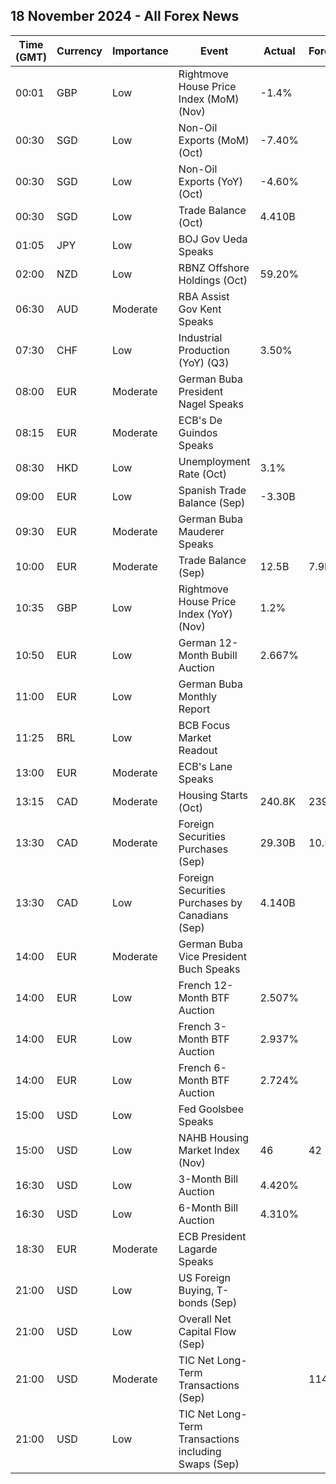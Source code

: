 ## 18 November 2024 - All Forex News

| Time (GMT) | Currency | Importance | Event | Actual | Forecast | Previous |
|------|----------|------------|-------|--------|----------|----------|
| 00:01 | GBP | Low | Rightmove House Price Index (MoM) (Nov) | -1.4% |  | 0.3% |
| 00:30 | SGD | Low | Non-Oil Exports (MoM) (Oct) | -7.40% |  | -0.60% |
| 00:30 | SGD | Low | Non-Oil Exports (YoY) (Oct) | -4.60% |  | 0.90% |
| 00:30 | SGD | Low | Trade Balance (Oct) | 4.410B |  | 5.210B |
| 01:05 | JPY | Low | BOJ Gov Ueda Speaks |  |  |  |
| 02:00 | NZD | Low | RBNZ Offshore Holdings (Oct) | 59.20% |  | 58.30% |
| 06:30 | AUD | Moderate | RBA Assist Gov Kent Speaks |  |  |  |
| 07:30 | CHF | Low | Industrial Production (YoY) (Q3) | 3.50% |  | 7.00% |
| 08:00 | EUR | Moderate | German Buba President Nagel Speaks |  |  |  |
| 08:15 | EUR | Moderate | ECB's De Guindos Speaks |  |  |  |
| 08:30 | HKD | Low | Unemployment Rate (Oct) | 3.1% |  | 3.0% |
| 09:00 | EUR | Low | Spanish Trade Balance (Sep) | -3.30B |  | -4.80B |
| 09:30 | EUR | Moderate | German Buba Mauderer Speaks |  |  |  |
| 10:00 | EUR | Moderate | Trade Balance (Sep) | 12.5B | 7.9B | 4.1B |
| 10:35 | GBP | Low | Rightmove House Price Index (YoY) (Nov) | 1.2% |  | 1.0% |
| 10:50 | EUR | Low | German 12-Month Bubill Auction | 2.667% |  | 2.574% |
| 11:00 | EUR | Low | German Buba Monthly Report |  |  |  |
| 11:25 | BRL | Low | BCB Focus Market Readout |  |  |  |
| 13:00 | EUR | Moderate | ECB's Lane Speaks |  |  |  |
| 13:15 | CAD | Moderate | Housing Starts (Oct) | 240.8K | 239.0K | 223.4K |
| 13:30 | CAD | Moderate | Foreign Securities Purchases (Sep) | 29.30B | 10.50B | 10.33B |
| 13:30 | CAD | Low | Foreign Securities Purchases by Canadians (Sep) | 4.140B |  | 12.250B |
| 14:00 | EUR | Moderate | German Buba Vice President Buch Speaks |  |  |  |
| 14:00 | EUR | Low | French 12-Month BTF Auction | 2.507% |  | 2.515% |
| 14:00 | EUR | Low | French 3-Month BTF Auction | 2.937% |  | 2.989% |
| 14:00 | EUR | Low | French 6-Month BTF Auction | 2.724% |  | 2.806% |
| 15:00 | USD | Low | Fed Goolsbee Speaks |  |  |  |
| 15:00 | USD | Low | NAHB Housing Market Index (Nov) | 46 | 42 | 43 |
| 16:30 | USD | Low | 3-Month Bill Auction | 4.420% |  | 4.420% |
| 16:30 | USD | Low | 6-Month Bill Auction | 4.310% |  | 4.310% |
| 18:30 | EUR | Moderate | ECB President Lagarde Speaks |  |  |  |
| 21:00 | USD | Low | US Foreign Buying, T-bonds (Sep) |  |  | 19.20B |
| 21:00 | USD | Low | Overall Net Capital Flow (Sep) |  |  | 79.20B |
| 21:00 | USD | Moderate | TIC Net Long-Term Transactions (Sep) |  | 114.3B | 111.4B |
| 21:00 | USD | Low | TIC Net Long-Term Transactions including Swaps (Sep) |  |  | 111.40B |
